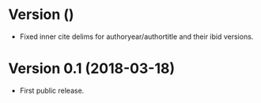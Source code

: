 # Version <version> (<date>)
- Fixed inner cite delims for authoryear/authortitle and their ibid versions.

# Version 0.1 (2018-03-18)
- First public release.
